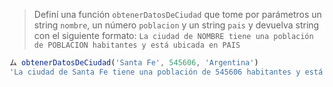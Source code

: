 > Definí una función `obtenerDatosDeCiudad` que tome por parámetros un string `nombre`, un número `poblacion` y un string `pais` y devuelva string con el siguiente formato: `La ciudad de NOMBRE tiene una población de POBLACION habitantes y está ubicada en PAIS`
>
```javascript
ム obtenerDatosDeCiudad('Santa Fe', 545606, 'Argentina') 
'La ciudad de Santa Fe tiene una población de 545606 habitantes y está ubicada en Argentina'
```